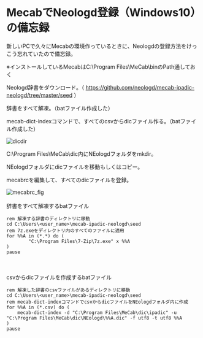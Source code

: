 # MecabでNeologd登録（Windows10）の備忘録
新しいPCで久々にMecabの環境作っているときに、Neologdの登録方法をけっこう忘れていたので備忘録。


※インストールしているMecabはC:\Program Files\MeCab\binのPath通しておく

Neologd辞書をダウンロード。（ https://github.com/neologd/mecab-ipadic-neologd/tree/master/seed ）

辞書をすべて解凍。（batファイル作成した）

mecab-dict-indexコマンドで、すべてのcsvからdicファイル作る。（batファイル作成した）

![dicdir](https://github.com/R-K-DataAnalyst/boilerplate/tree/master/source/fig/dicdir.png)

C:\Program Files\MeCab\dic内にNEologdフォルダをmkdir。

NEologdフォルダにdicファイルを移動もしくはコピー。

mecabrcを編集して、すべてのdicファイルを登録。

![mecabrc_fig](https://github.com/R-K-DataAnalyst/boilerplate/tree/master/source/fig/mecabrc_fig.png)
<br>
<br>
辞書をすべて解凍するbatファイル

```
rem 解凍する辞書のディレクトリに移動
cd C:\Users\<user_name>\mecab-ipadic-neologd\seed
rem 7z.exeをディレクトリ内のすべてのファイルに適用
for %%A in (*.*) do (
        "C:\Program Files\7-Zip\7z.exe" x %%A
)
pause
```
<br>
<br>
csvからdicファイルを作成するbatファイル

```
rem 解凍した辞書のcsvファイルがあるディレクトリに移動
cd C:\Users\<user_name>\mecab-ipadic-neologd\seed
rem mecab-dict-indexコマンドでcsvからdicファイルをNEologdフォルダ内に作成
for %%A in (*.csv) do (
	mecab-dict-index -d "C:\Program Files\MeCab\dic\ipadic" -u "C:\Program Files\MeCab\dic\NEologd\%%A.dic" -f utf8 -t utf8 %%A
)
pause
```